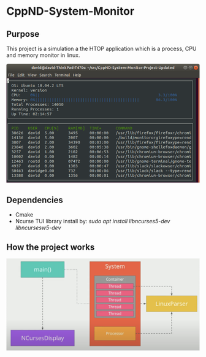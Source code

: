 # CppND-System-Monitor #

## Purpose ##

This project is a simulation a the HTOP application which is a process, CPU and memory monitor in linux.

![System Monitor](images/monitor.png)

## Dependencies ##

- Cmake
- Ncurse TUI library install by: *sudo apt install libncurses5-dev libncursesw5-dev*

## How the project works ##

![code_flow](images/code_flow.png)
